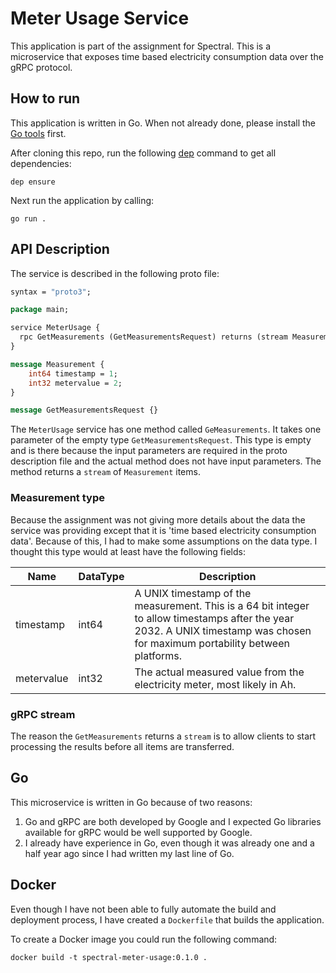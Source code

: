 # Meter Usage Service
This application is part of the assignment for Spectral. This is a microservice
that exposes time based electricity consumption data over the gRPC protocol. 

## How to run

This application is written in Go. When not already done, please install the [Go tools](https://golang.org/doc/install#install) first.


After cloning this repo, run the following [dep](https://golang.github.io/dep/docs/installation.html) command to get all dependencies:

```
dep ensure
```

Next run the application by calling:

```
go run .
```

## API Description

The service is described in the following proto file:

```proto
syntax = "proto3";

package main;

service MeterUsage {
  rpc GetMeasurements (GetMeasurementsRequest) returns (stream Measurement) {}
}

message Measurement {
    int64 timestamp = 1;
    int32 metervalue = 2;
}

message GetMeasurementsRequest {}
```

The `MeterUsage` service has one method called `GeMeasurements`. It takes one parameter of the empty type `GetMeasurementsRequest`. This type is empty and is there because the input parameters are required in the proto description file and the actual method does not have input parameters. The method returns a `stream` of `Measurement` items. 

### Measurement type

Because the assignment was not giving more details about the data the service was providing except that it is 'time based electricity consumption data'. Because of this, I had to make some assumptions on the data type. I thought this type would at least have the following fields:

|Name|DataType|Description|
|----|--------|-----------|
|timestamp|int64|A UNIX timestamp of the measurement. This is a 64 bit integer to allow timestamps after the year 2032. A UNIX timestamp was chosen for maximum portability between platforms.|
|metervalue|int32|The actual measured value from the electricity meter, most likely in Ah.|

### gRPC stream

The reason the `GetMeasurements` returns a `stream` is to allow clients to start processing the results before all items are transferred.

## Go

This microservice is written in Go because of two reasons:

1. Go and gRPC are both developed by Google and I expected Go libraries available for gRPC would be well supported by Google. 
2. I already have experience in Go, even though it was already one and a half year ago since I had written my last line of Go.

## Docker

Even though I have not been able to fully automate the build and deployment process, I have created a `Dockerfile` that builds the application.

To create a Docker image you could run the following command: 

```
docker build -t spectral-meter-usage:0.1.0 .
```